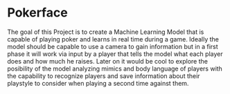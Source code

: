 # Pokerface
The goal of this Project is to create a Machine Learning Model that is capable of playing poker and learns in real time during a game.
Ideally the model should be capable to use a camera to gain information but in a first phase it will work via input by a player that tells the model what each player does and how much he raises.
Later on it would be cool to explore the posibility of the model analyzing mimics and body language of players with the capability to recognize players and save information about their playstyle to consider when playing a second time against them.
